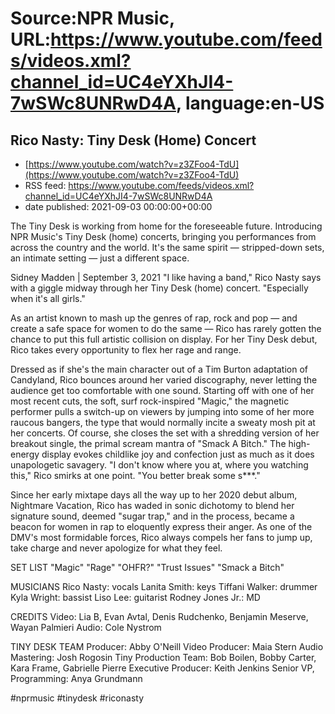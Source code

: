 # Source:NPR Music, URL:https://www.youtube.com/feeds/videos.xml?channel_id=UC4eYXhJI4-7wSWc8UNRwD4A, language:en-US

## Rico Nasty: Tiny Desk (Home) Concert
 - [https://www.youtube.com/watch?v=z3ZFoo4-TdU](https://www.youtube.com/watch?v=z3ZFoo4-TdU)
 - RSS feed: https://www.youtube.com/feeds/videos.xml?channel_id=UC4eYXhJI4-7wSWc8UNRwD4A
 - date published: 2021-09-03 00:00:00+00:00

The Tiny Desk is working from home for the foreseeable future. Introducing NPR Music's Tiny Desk (home) concerts, bringing you performances from across the country and the world. It's the same spirit — stripped-down sets, an intimate setting — just a different space.

Sidney Madden | September 3, 2021
"I like having a band," Rico Nasty says with a giggle midway through her Tiny Desk (home) concert. "Especially when it's all girls."

As an artist known to mash up the genres of rap, rock and pop — and create a safe space for women to do the same — Rico has rarely gotten the chance to put this full artistic collision on display. For her Tiny Desk debut, Rico takes every opportunity to flex her rage and range.

Dressed as if she's the main character out of a Tim Burton adaptation of Candyland, Rico bounces around her varied discography, never letting the audience get too comfortable with one sound. Starting off with one of her most recent cuts, the soft, surf rock-inspired "Magic," the magnetic performer pulls a switch-up on viewers by jumping into some of her more raucous bangers, the type that would normally incite a sweaty mosh pit at her concerts. Of course, she closes the set with a shredding version of her breakout single, the primal scream mantra of "Smack A Bitch." The high-energy display evokes childlike joy and confection just as much as it does unapologetic savagery. "I don't know where you at, where you watching this," Rico smirks at one point. "You better break some s***."

Since her early mixtape days all the way up to her 2020 debut album, Nightmare Vacation, Rico has waded in sonic dichotomy to blend her signature sound, deemed "sugar trap," and in the process, became a beacon for women in rap to eloquently express their anger. As one of the DMV's most formidable forces, Rico always compels her fans to jump up, take charge and never apologize for what they feel.

SET LIST
"Magic"
"Rage"
"OHFR?"
"Trust Issues"
"Smack a Bitch"

MUSICIANS
Rico Nasty: vocals
Lanita Smith: keys
Tiffani Walker: drummer
Kyla Wright: bassist
Liso Lee: guitarist
Rodney Jones Jr.: MD

CREDITS
Video: Lia B, Evan Avtal, Denis Rudchenko, Benjamin Meserve, Wayan Palmieri
Audio: Cole Nystrom

TINY DESK TEAM
Producer: Abby O'Neill
Video Producer: Maia Stern
Audio Mastering: Josh Rogosin
Tiny Production Team: Bob Boilen, Bobby Carter, Kara Frame, Gabrielle Pierre
Executive Producer: Keith Jenkins
Senior VP, Programming: Anya Grundmann

#nprmusic #tinydesk #riconasty

